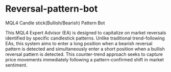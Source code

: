 # Reversal-pattern-bot
MQL4 Candle stick(Bullish/Bearish) Pattern Bot

This MQL4 Expert Advisor (EA) is designed to capitalize on market reversals identified by specific candlestick patterns. Unlike traditional trend-following EAs, this system aims to enter a long position when a bearish reversal pattern is detected and simultaneously enter a short position when a bullish reversal pattern is detected. This counter-trend approach seeks to capture price movements immediately following a pattern-confirmed shift in market sentiment.

